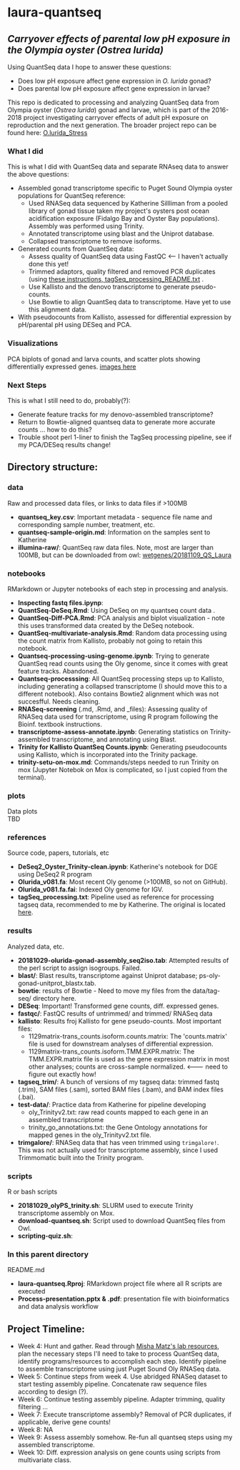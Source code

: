 # laura-quantseq

## _Carryover effects of parental low pH exposure in the Olympia oyster (Ostrea lurida)_  

Using QuantSeq data I hope to answer these questions: 
  - Does low pH exposure affect gene expression in _O. lurida_ gonad?  
  - Does parental low pH exposure affect gene expression in larvae?  

This repo is dedicated to processing and analyzing QuantSeq data from Olympia oyster (_Ostrea lurida_) gonad and larvae, which is part of the 2016-2018 project investigating carryover effects of adult pH exposure on reproduction and the next generation. The broader project repo can be found here: [O.lurida_Stress](https://github.com/laurahspencer/O.lurida_Stress)  

### What I did 

This is what I did with QuantSeq data and separate RNAseq data to answer the above questions:  
- Assembled gonad transcriptome specific to Puget Sound Olympia oyster populations for QuantSeq reference:    
  - Used RNASeq data sequenced by Katherine Sillliman from a pooled library of gonad tissue taken my project's oysters post ocean acidification exposure (Fidalgo Bay and Oyster Bay populations). Assembly was performed using Trinity.  
  - Annotated transcriptome using blast and the Uniprot database.  
  - Collapsed transcriptome to remove isoforms.  
- Generated counts from QuantSeq data:  
  - Assess quality of QuantSeq data using FastQC <-- I haven't actually done this yet!  
  - Trimmed adaptors, quality filtered and removed PCR duplicates (using [these instructions, tagSeq_processing_README.txt](https://raw.githubusercontent.com/z0on/tag-based_RNAseq/master/tagSeq_processing_README.txt) . 
  - Use Kallisto and the denovo transcriptome to generate pseudo-counts.  
  - Use Bowtie to align QuantSeq data to transcriptome. Have yet to use this alignment data.  
- With pseudocounts from Kallisto, assessed for differential expression by pH/parental pH using DESeq and PCA.   

### Visualizations

PCA biplots of gonad and larva counts, and scatter plots showing differentially expressed genes. 
[images here]() 
  
### Next Steps 

This is what I still need to do, probably(?):  
  - Generate feature tracks for my denovo-assembled transcriptome?   
  - Return to Bowtie-aligned quantseq data to generate more accurate counts ... how to do this?  
  - Trouble shoot perl 1-liner to finish the TagSeq processing pipeline, see if my PCA/DESeq results change!  
  
## Directory structure: 

### data 
Raw and processed data files, or links to data files if >100MB   
  - **quantseq_key.csv**: Important metadata - sequence file name and corresponding sample number, treatment, etc.  
  - **quantseq-sample-origin.md**: Information on the samples sent to Katherine 
  - **illumina-raw/**: QuantSeq raw data files. Note, most are larger than 100MB, but can be downloaded from owl: [wetgenes/20181109_QS_Laura](http://owl.fish.washington.edu/wetgenes/20181109_QS_Laura/)  

### notebooks  
RMarkdown or Jupyter notebooks of each step in processing and analysis. 
  - **Inspecting fastq files.ipynp**: 
  - **QuantSeq-DeSeq.Rmd**: Using DeSeq on my quantseq count data . 
  - **QuantSeq-Diff-PCA.Rmd**: PCA analysis and biplot visualization - note this uses transformed data created by the DeSeq notebook.  
  - **QuantSeq-multivariate-analysis.Rmd**: Random data processing using the count matrix from Kallisto, probably not going to retain this notebook.  
  - **Quantseq-processing-using-genome.ipynb**: Trying to generate QuantSeq read counts using the Oly genome, since it comes with great feature tracks. Abandoned. 
  - **Quantseq-processsing**: All QuantSeq processing steps up to Kallisto, including generating a collapsed transcriptome (I should move this to a different notebook). Also contains Bowtie2 alignment which was not succesfful. Needs cleaning.  
  - **RNASeq-screening** (.md, .Rmd, and \_files): Assessing quality of RNASeq data used for transcriptome, using R program following the Bioinf. textbook instructions.  
  - **transcriptome-assess-annotate.ipynb**: Generating statistics on Trinity-assembled transcriptome, and annotating using Blast.  
  - **Trinity for Kallisto QuantSeq Counts.ipynb**:  Generating pseudocounts using Kallisto, which is incorporated into the Trinity package.  
  - **trinity-setu-on-mox.md**: Commands/steps needed to run Trinity on mox (Jupyter Notebok on Mox is complicated, so I just copied from the terminal).  
  
### plots  
Data plots   
TBD 

### references  
Source code, papers, tutorials, etc  
  - **DeSeq2_Oyster_Trinity-clean.ipynb**: Katherine's notebook for DGE using DeSeq2 R program 
  - **Olurida_v081.fa**: Most recent Oly genome (>100MB, so not on GitHub). 
  - **Olurida_v081.fa.fai**: Indexed Oly genome for IGV.  
  - **tagSeq_processing.txt**: Pipeline used as reference for processing tagseq data, recommended to me by Katherine. The original is located [here](https://github.com/z0on/tag-based_RNAseq/blob/master/tagSeq_processing_README.txt). 

### results
Analyzed data, etc. 
  - **20181029-olurida-gonad-assembly_seq2iso.tab**: Attempted results of the perl script to assign isogroups. Failed.   
  - **blast/**: Blast results, transcriptome against Uniprot database; ps-oly-gonad-unitprot_blastx.tab.  
  - **bowtie**: results of Bowtie - Need to move my files from the data/tag-seq/ directory here.  
  - **DESeq**: Important! Transformed gene counts, diff. expressed genes.  
  - **fastqc/**: FastQC results of untrimmed/ and trimmed/ RNASeq data 
  - **kallisto**: Results froj Kallisto for gene pseudo-counts. Most important files: 
    - 1129matrix-trans_counts.isoform.counts.matrix: The 'counts.matrix' file is used for downstream analyses of differential expression.  
    - 1129matrix-trans_counts.isoform.TMM.EXPR.matrix: The TMM.EXPR.matrix file is used as the gene expression matrix in most other analyses; counts are cross-sample normalized. <--- need to figure out exactly how!  
  - **tagseq_trim/**: A bunch of versions of my tagseq data: trimmed fastq (.trim), SAM files (.sam), sorted BAM files (.bam), and BAM index files (.bai).
  - **test-data/**: Practice data from Katherine for pipeline developing   
    - oly_Trinityv2.txt: raw read counts mapped to each gene in an assembled transcriptome
    - trinity_go_annotations.txt: the Gene Ontology annotations for mapped genes in the oly_Trinityv2.txt file.   
  - **trimgalore/**: RNASeq data that has veen trimmed using `trimgalore!`. This was not actually used for transcriptome assembly, since I used Trimmomatic built into the Trinity program.  

### scripts 
R or bash scripts   
  - **20181029_olyPS_trinity.sh**: SLURM used to execute Trinity transcriptome assembly on Mox.    
  - **download-quantseq.sh**: Script used to download QuantSeq files from Owl.  
  - **scripting-quiz.sh**: 

### In this parent directory  
README.md  
  - **laura-quantseq.Rproj**: RMarkdown project file where all R scripts are executed   
  - **Process-presentation.pptx & .pdf**:  presentation file with bioinformatics and data analysis workflow   


## Project Timeline: 
- Week 4: Hunt and gather. Read through [Misha Matz's lab resources](https://github.com/z0on/tag-based_RNAseq), plan the necessary steps I'll need to take to process QuantSeq data, identify programs/resources to accomplish each step. Identify pipeline to assemble transcriptome using just Puget Sound Oly RNASeq data.  
- Week 5: Continue steps from week 4. Use abridged RNASeq dataset to start testing assembly pipeline. Concatenate raw sequence files according to design (?).  
- Week 6: Continue testing assembly pipeline. Adapter trimming, quality filtering ... 
- Week 7: Execute transcriptome assembly?  Removal of PCR duplicates, if applicable, derive gene counts!  
- Week 8: NA   
- Week 9: Assess assembly somehow.  Re-fun all quantseq steps using my assembled transcriptome.  
- Week 10: Diff. expression analysis on gene counts using scripts from multivariate class.   

